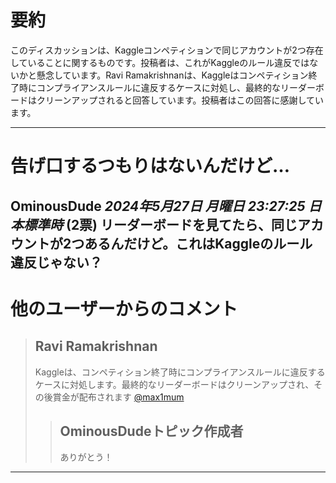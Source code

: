 # 要約 
このディスカッションは、Kaggleコンペティションで同じアカウントが2つ存在していることに関するものです。投稿者は、これがKaggleのルール違反ではないかと懸念しています。Ravi Ramakrishnanは、Kaggleはコンペティション終了時にコンプライアンスルールに違反するケースに対処し、最終的なリーダーボードはクリーンアップされると回答しています。投稿者はこの回答に感謝しています。 


---
# 告げ口するつもりはないんだけど…
**OminousDude** *2024年5月27日 月曜日 23:27:25 日本標準時* (2票)
リーダーボードを見てたら、同じアカウントが2つあるんだけど。これはKaggleのルール違反じゃない？
---
# 他のユーザーからのコメント
> ## Ravi Ramakrishnan
> 
> Kaggleは、コンペティション終了時にコンプライアンスルールに違反するケースに対処します。最終的なリーダーボードはクリーンアップされ、その後賞金が配布されます [@max1mum](https://www.kaggle.com/max1mum) 
> 
> 
> 
> > ## OminousDudeトピック作成者
> > 
> > ありがとう！
> > 
> > 
> > 
--- 

